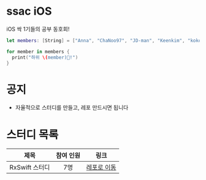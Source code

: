 # ssac iOS

iOS 싹 1기들의 공부 동호회!

```swift
let members: [String] = ["Anna", "ChaNoo97", "JD-man", "Keenkim", "kokojong", "SehunKang", "seungchan", "BAEKYUJEONG"]

for member in members {
  print("하위 \(member)🌱!")
}
```

# 공지
- 자율적으로 스터디를 만들고, 레포 만드시면 됩니다

# 스터디 목록
|제목|참여 인원|링크|
|:--:|:--:|:--:|
|RxSwift 스터디|7명|[레포로 이동](https://github.com/ssaciOS/RxStudy)|
